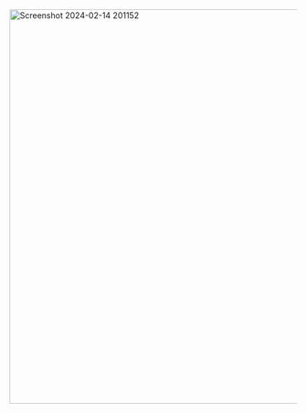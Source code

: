 <img width="692" alt="Screenshot 2024-02-14 201152" src="https://github.com/INZOVU2009/farmer-impact-app/assets/87192950/83d6fee2-c8d0-4672-8bdd-14af9eea7c2b">
